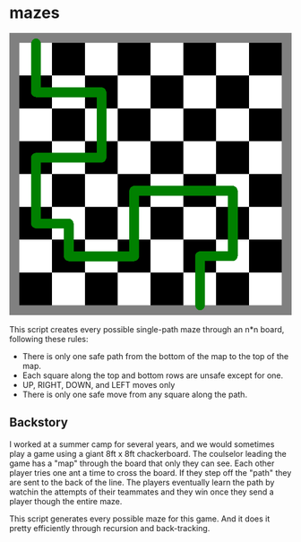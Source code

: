 # mazes
![maze samples](./samples/samples.gif)

This script creates every possible single-path maze through an n*n board, following these rules:

* There is only one safe path from the bottom of the map to the top of the map.
* Each square along the top and bottom rows are unsafe except for one.
* UP, RIGHT, DOWN, and LEFT moves only
* There is only one safe move from any square along the path.

## Backstory
I worked at a summer camp for several years, and we would sometimes play a game using a giant 8ft x 8ft chackerboard. The coulselor leading the game has a "map" through the board that only they can see. Each other player tries one ant a time to cross the board. If they step off the "path" they are sent to the back of the line. The players eventually learn the path by watchin the attempts of their teammates and they win once they send a player though the entire maze. 

This script generates every possible maze for this game. And it does it pretty efficiently through recursion and back-tracking.
